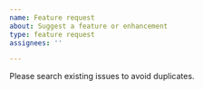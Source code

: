 ```yaml
---
name: Feature request
about: Suggest a feature or enhancement
type: feature request
assignees: ''

---
```


Please search existing issues to avoid duplicates.
